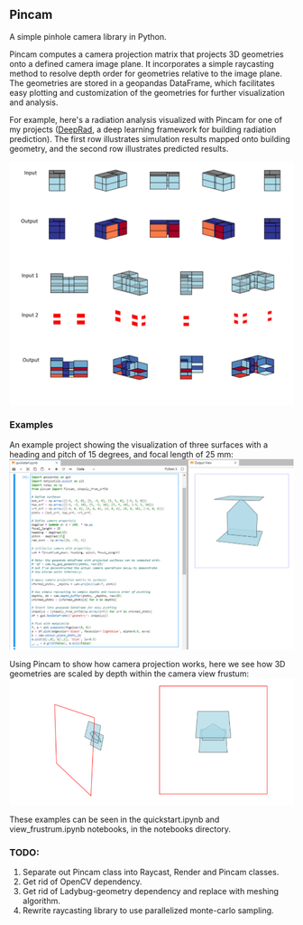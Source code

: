 ## Pincam
A simple pinhole camera library in Python.

Pincam computes a camera projection matrix that projects 3D geometries onto a defined camera image plane. It incorporates a simple raycasting method to resolve depth order for geometries relative to the image plane. The geometries are stored in a geopandas DataFrame, which facilitates easy plotting and customization of the geometries for further visualization and analysis.

For example, here's a radiation analysis visualized with Pincam for one of my projects ([DeepRad](https://github.com/saeranv/DeepRad), a deep learning framework for building radiation prediction). The first row illustrates simulation results mapped onto building geometry, and the second row illustrates predicted results.  

![x](/resources/imgs/in_out.png "x")
![x](/resources/imgs/in_out2.png "x")

### Examples
An example project showing the visualization of three surfaces with a heading and pitch of 15 degrees, and focal length of 25 mm:
![x](/resources/imgs/box_example_2.PNG "x")

Using Pincam to show how camera projection works, here we see how 3D geometries are scaled by depth within the camera view frustum:
![x](/resources/imgs/view_frustrum.png "x")

These examples can be seen in the quickstart.ipynb and view_frustrum.ipynb notebooks, in the notebooks directory.


### TODO:

1. Separate out Pincam class into Raycast, Render and Pincam classes.
2. Get rid of OpenCV dependency.
3. Get rid of Ladybug-geometry dependency and replace with meshing algorithm.
1. Rewrite raycasting library to use parallelized monte-carlo sampling.
